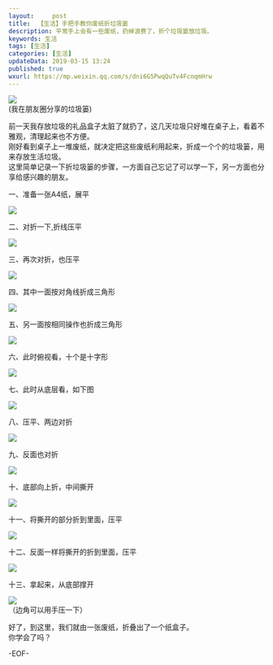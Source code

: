 ```yaml
---   
layout:     post  
title:  【生活】手把手教你废纸折垃圾篓
description: 平常手上会有一些废纸，扔掉浪费了，折个垃圾篓放垃圾。  
keywords: 生活  
tags: [生活]    
categories: [生活]  
updateData: 2019-03-15 13:24   
published: true 
wxurl: https://mp.weixin.qq.com/s/dni6G5PwqQuTv4FcnqmHrw  
---  
```



![](/images/2019/03/paper-to-box-001.jpg)  
(我在朋友圈分享的垃圾篓)  



前一天我存放垃圾的礼品盒子太脏了就扔了，这几天垃圾只好堆在桌子上，看着不雅观，清理起来也不方便。  
刚好看到桌子上一堆废纸，就决定把这些废纸利用起来，折成一个个的垃圾篓，用来存放生活垃圾。  
这里简单记录一下折垃圾篓的步骤，一方面自己忘记了可以学一下，另一方面也分享给感兴趣的朋友。  



一、准备一张A4纸，展平  


![](/images/2019/03/paper-to-box-002.jpg)  


二、对折一下,折线压平  


![](/images/2019/03/paper-to-box-003.jpg)  


三、再次对折，也压平  


![](/images/2019/03/paper-to-box-004.jpg)  


四、其中一面按对角线折成三角形  


![](/images/2019/03/paper-to-box-005.jpg)  


五、另一面按相同操作也折成三角形  


![](/images/2019/03/paper-to-box-006.jpg)  


六、此时俯视看，十个是十字形  


![](/images/2019/03/paper-to-box-007.jpg)  


七、此时从底层看，如下图  


![](/images/2019/03/paper-to-box-008.jpg)  


八、压平、两边对折  


![](/images/2019/03/paper-to-box-009.jpg)  


九、反面也对折  


![](/images/2019/03/paper-to-box-010.jpg)  


十、底部向上折，中间撕开  


![](/images/2019/03/paper-to-box-011.jpg)  


十一、将撕开的部分折到里面，压平  


![](/images/2019/03/paper-to-box-012.jpg)  


十二、反面一样将撕开的折到里面，压平 


![](/images/2019/03/paper-to-box-013.jpg)  


十三、拿起来，从底部撑开


![](/images/2019/03/paper-to-box-014.jpg)  
（边角可以用手压一下）


好了，到这里，我们就由一张废纸，折叠出了一个纸盒子。    
你学会了吗？  



-EOF-  


